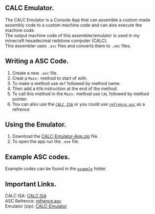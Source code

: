 CALC Emulator.
-
The CALC Emulator is a Console App that can assemble a custom made assembly code to a custom machine code and can also execute the machine code. <br>
The output machine code of this assembler/emulator is used in my minecraft hexadecimal redstone computer (CALC). <br>
This assembler uses `.asc` files and converts them to `.smc` files. <br>

Writing a ASC Code.
-
1. Create a new `.asc` file.
2. Creat a `Main:` method to start of with.
3. To make a method use `def` followed by method name.
4. Then add a `RTN` instruction at the end of the method.
5. To call this method in the `Main:` method use `CAL` followed by method pointer.
6. You can also use the [`CALC ISA`](#important-links) or you could use [`refrence.asc`](#important-links) as a refrence

Using the Emulator.
-
1. Download the [CALC-Emulator-App.zip](#important-links) file.
2. To open the app run the `.exe` file.

Example ASC codes.
-
Example codes can be found in the <a href="Examples">`example`</a> folder.

Important Links.
-
CALC ISA: [CALC ISA](https://docs.google.com/spreadsheets/d/1cAkJrPHr2NaB6NzkKBMjP4aPQQalOxp-QOafpjYkXTk/edit?usp=sharing)<br>
ASC Refrence: [refrence.asc](CALC-Emulator/Refrence.asc)<br>
Emulator (zip): [CALC-Emulator](CALC-Emulator-App.zip)
